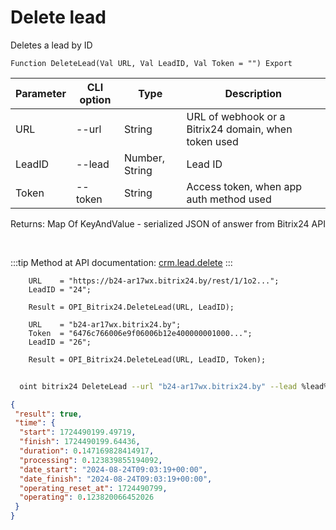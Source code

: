 ﻿---
sidebar_position: 2
---

# Delete lead
 Deletes a lead by ID



`Function DeleteLead(Val URL, Val LeadID, Val Token = "") Export`

  | Parameter | CLI option | Type | Description |
  |-|-|-|-|
  | URL | --url | String | URL of webhook or a Bitrix24 domain, when token used |
  | LeadID | --lead | Number, String | Lead ID |
  | Token | --token | String | Access token, when app auth method used |

  
  Returns:  Map Of KeyAndValue - serialized JSON of answer from Bitrix24 API

<br/>

:::tip
Method at API documentation: [crm.lead.delete](https://dev.1c-bitrix.ru/rest_help/crm/leads/crm_lead_delete.php)
:::
<br/>


```bsl title="Code example"
    URL    = "https://b24-ar17wx.bitrix24.by/rest/1/1o2...";
    LeadID = "24";

    Result = OPI_Bitrix24.DeleteLead(URL, LeadID);

    URL    = "b24-ar17wx.bitrix24.by";
    Token  = "6476c766006e9f06006b12e400000001000...";
    LeadID = "26";

    Result = OPI_Bitrix24.DeleteLead(URL, LeadID, Token);
```



```sh title="CLI command example"
    
  oint bitrix24 DeleteLead --url "b24-ar17wx.bitrix24.by" --lead %lead% --token "ec4dc366006e9f06006b12e400000001000..."

```

```json title="Result"
{
 "result": true,
 "time": {
  "start": 1724490199.49719,
  "finish": 1724490199.64436,
  "duration": 0.147169828414917,
  "processing": 0.123839855194092,
  "date_start": "2024-08-24T09:03:19+00:00",
  "date_finish": "2024-08-24T09:03:19+00:00",
  "operating_reset_at": 1724490799,
  "operating": 0.123820066452026
 }
}
```
